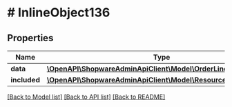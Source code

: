 # # InlineObject136

## Properties

Name | Type | Description | Notes
------------ | ------------- | ------------- | -------------
**data** | [**\OpenAPI\ShopwareAdminApiClient\Model\OrderLineItemDownload**](OrderLineItemDownload.md) |  | [optional]
**included** | [**\OpenAPI\ShopwareAdminApiClient\Model\Resource[]**](Resource.md) |  | [optional]

[[Back to Model list]](../../README.md#models) [[Back to API list]](../../README.md#endpoints) [[Back to README]](../../README.md)
